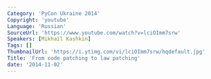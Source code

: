 ```yaml
---
Category: 'PyCon Ukraine 2014'
Copyright: 'youtube'
Language: 'Russian'
SourceUrl: 'https://www.youtube.com/watch?v=lciOImm7srw'
Speakers: [Mikhail Kashkin]
Tags: []
ThumbnailUrl: 'https://i.ytimg.com/vi/lciOImm7srw/hqdefault.jpg'
Title: 'From code patching to law patching'
date: '2014-11-02'
---
```

